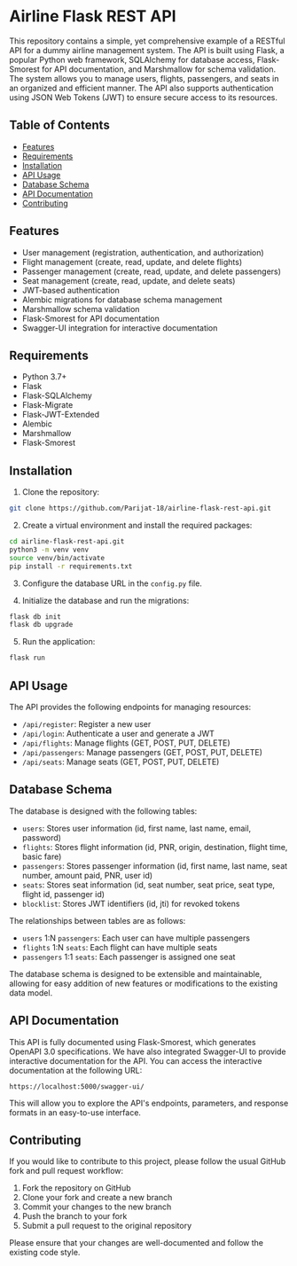 # Airline Flask REST API

This repository contains a simple, yet comprehensive example of a RESTful API for a dummy airline management system. The API is built using Flask, a popular Python web framework, SQLAlchemy for database access, Flask-Smorest for API documentation, and Marshmallow for schema validation. The system allows you to manage users, flights, passengers, and seats in an organized and efficient manner. The API also supports authentication using JSON Web Tokens (JWT) to ensure secure access to its resources.

## Table of Contents

- [Features](#features)
- [Requirements](#requirements)
- [Installation](#installation)
- [API Usage](#api-usage)
- [Database Schema](#database-schema)
- [API Documentation](#api-documentation)
- [Contributing](#contributing)

## Features

- User management (registration, authentication, and authorization)
- Flight management (create, read, update, and delete flights)
- Passenger management (create, read, update, and delete passengers)
- Seat management (create, read, update, and delete seats)
- JWT-based authentication
- Alembic migrations for database schema management
- Marshmallow schema validation
- Flask-Smorest for API documentation
- Swagger-UI integration for interactive documentation

## Requirements

- Python 3.7+
- Flask
- Flask-SQLAlchemy
- Flask-Migrate
- Flask-JWT-Extended
- Alembic
- Marshmallow
- Flask-Smorest

## Installation

1. Clone the repository:

```bash
git clone https://github.com/Parijat-18/airline-flask-rest-api.git
```

2. Create a virtual environment and install the required packages:

```bash
cd airline-flask-rest-api.git
python3 -m venv venv
source venv/bin/activate
pip install -r requirements.txt
```

3. Configure the database URL in the `config.py` file.

4. Initialize the database and run the migrations:

```bash
flask db init
flask db upgrade
```

5. Run the application:

```bash
flask run
```

## API Usage

The API provides the following endpoints for managing resources:

- `/api/register`: Register a new user
- `/api/login`: Authenticate a user and generate a JWT
- `/api/flights`: Manage flights (GET, POST, PUT, DELETE)
- `/api/passengers`: Manage passengers (GET, POST, PUT, DELETE)
- `/api/seats`: Manage seats (GET, POST, PUT, DELETE)


## Database Schema

The database is designed with the following tables:

- `users`: Stores user information (id, first name, last name, email, password)
- `flights`: Stores flight information (id, PNR, origin, destination, flight time, basic fare)
- `passengers`: Stores passenger information (id, first name, last name, seat number, amount paid, PNR, user id)
- `seats`: Stores seat information (id, seat number, seat price, seat type, flight id, passenger id)
- `blocklist`: Stores JWT identifiers (id, jti) for revoked tokens

The relationships between tables are as follows:

- `users` 1:N `passengers`: Each user can have multiple passengers
- `flights` 1:N `seats`: Each flight can have multiple seats
- `passengers` 1:1 `seats`: Each passenger is assigned one seat

The database schema is designed to be extensible and maintainable, allowing for easy addition of new features or modifications to the existing data model.

## API Documentation

This API is fully documented using Flask-Smorest, which generates OpenAPI 3.0 specifications. We have also integrated Swagger-UI to provide interactive documentation for the API. You can access the interactive documentation at the following URL:

```
https://localhost:5000/swagger-ui/
```

This will allow you to explore the API's endpoints, parameters, and response formats in an easy-to-use interface.


## Contributing

If you would like to contribute to this project, please follow the usual GitHub fork and pull request workflow:

1. Fork the repository on GitHub
2. Clone your fork and create a new branch
3. Commit your changes to the new branch
4. Push the branch to your fork
5. Submit a pull request to the original repository

Please ensure that your changes are well-documented and follow the existing code style.
